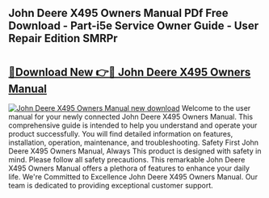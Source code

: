 ## John Deere X495 Owners Manual PDf Free Download - Part-i5e Service Owner Guide - User Repair Edition SMRPr

# <h2><a href="http://bc92365.oget.top/?id=John+Deere+X495+Owners+Manual">🔗Download New 👉🔴 John Deere X495 Owners Manual</a></h2>

[![John Deere X495 Owners Manual new download](https://i.imgur.com/5g1atiW.png)](http://bc92365.oget.top/?id=John+Deere+X495+Owners+Manual)
Welcome to the user manual for your newly connected John Deere X495 Owners Manual. This comprehensive guide is intended to help you understand and operate your product successfully. You will find detailed information on features, installation, operation, maintenance, and troubleshooting. Safety First John Deere X495 Owners Manual, Always This product is designed with safety in mind. Please follow all safety precautions. This remarkable John Deere X495 Owners Manual offers a plethora of features to enhance your daily life. We're Committed to Excellence John Deere X495 Owners Manual. Our team is dedicated to providing exceptional customer support.
